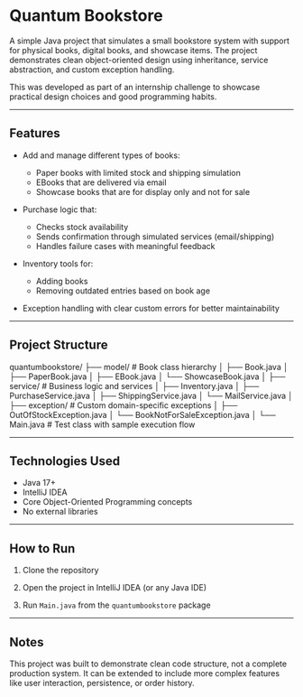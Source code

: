 
# Quantum Bookstore

A simple Java project that simulates a small bookstore system with support for physical books, digital books, and showcase items. The project demonstrates clean object-oriented design using inheritance, service abstraction, and custom exception handling.

This was developed as part of an internship challenge to showcase practical design choices and good programming habits.

---

## Features

- Add and manage different types of books:
  - Paper books with limited stock and shipping simulation
  - EBooks that are delivered via email
  - Showcase books that are for display only and not for sale

- Purchase logic that:
  - Checks stock availability
  - Sends confirmation through simulated services (email/shipping)
  - Handles failure cases with meaningful feedback

- Inventory tools for:
  - Adding books
  - Removing outdated entries based on book age

- Exception handling with clear custom errors for better maintainability

---

## Project Structure

quantumbookstore/
├── model/ # Book class hierarchy
│ ├── Book.java
│ ├── PaperBook.java
│ ├── EBook.java
│ └── ShowcaseBook.java
│
├── service/ # Business logic and services
│ ├── Inventory.java
│ ├── PurchaseService.java
│ ├── ShippingService.java
│ └── MailService.java
│
├── exception/ # Custom domain-specific exceptions
│ ├── OutOfStockException.java
│ └── BookNotForSaleException.java
│
└── Main.java # Test class with sample execution flow


---

## Technologies Used

- Java 17+
- IntelliJ IDEA
- Core Object-Oriented Programming concepts
- No external libraries

---

## How to Run

1. Clone the repository

2. Open the project in IntelliJ IDEA (or any Java IDE)

3. Run `Main.java` from the `quantumbookstore` package

---

## Notes

This project was built to demonstrate clean code structure, not a complete production system. It can be extended to include more complex features like user interaction, persistence, or order history.
